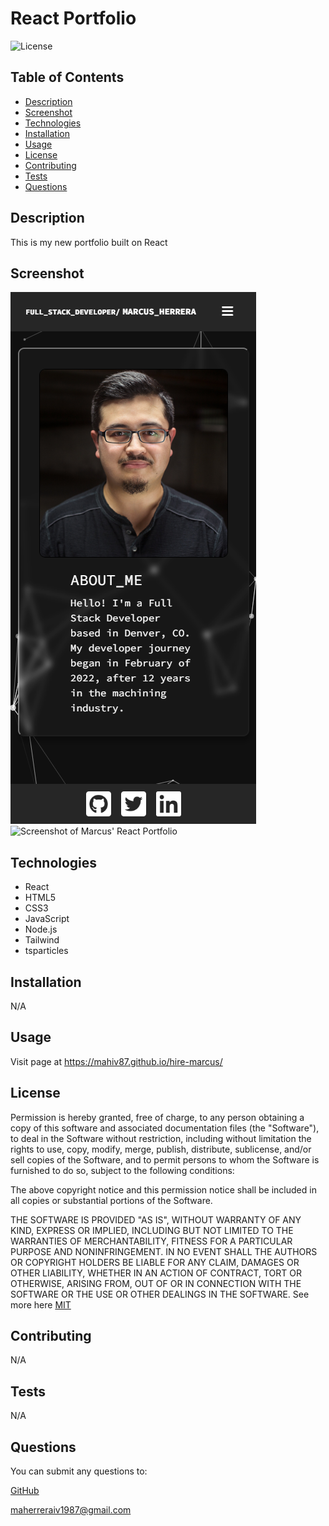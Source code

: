 # React Portfolio

![License](https://img.shields.io/badge/License-MIT-yellow.svg)

## Table of Contents

-   [Description](#description)
-   [Screenshot](#screenshot)
-   [Technologies](#technologies)
-   [Installation](#installation)
-   [Usage](#usage)
-   [License](#license)
-   [Contributing](#contributing)
-   [Tests](#tests)
-   [Questions](#questions)

## Description

This is my new portfolio built on React

## Screenshot

![Mobile screenshot of Marcus' React Portfolio](./assets/images/MarcusReactMobile.png)
![Screenshot of Marcus' React Portfolio](./assets/images/marcusReact.gif)

## Technologies

-   React
-   HTML5
-   CSS3
-   JavaScript
-   Node.js
-   Tailwind
-   tsparticles

## Installation

N/A

## Usage

Visit page at https://mahiv87.github.io/hire-marcus/

## License

Permission is hereby granted, free of charge, to any person obtaining a copy of this software and associated
documentation files (the "Software"), to deal in the Software without restriction, including without limitation the rights
to use, copy, modify, merge, publish, distribute, sublicense, and/or sell copies of the Software, and to permit persons to
whom the Software is furnished to do so, subject to the following conditions:

The above copyright notice and this permission notice shall be included in all copies or substantial portions of the Software.

THE SOFTWARE IS PROVIDED "AS IS", WITHOUT WARRANTY OF ANY KIND, EXPRESS OR IMPLIED,
INCLUDING BUT NOT LIMITED TO THE WARRANTIES OF MERCHANTABILITY, FITNESS FOR A PARTICULAR
PURPOSE AND NONINFRINGEMENT. IN NO EVENT SHALL THE AUTHORS OR COPYRIGHT HOLDERS BE LIABLE
FOR ANY CLAIM, DAMAGES OR OTHER LIABILITY, WHETHER IN AN ACTION OF CONTRACT, TORT OR
OTHERWISE, ARISING FROM, OUT OF OR IN CONNECTION WITH THE SOFTWARE OR THE USE OR OTHER
DEALINGS IN THE SOFTWARE. See more here [MIT](https://opensource.org/licenses/MIT)

## Contributing

N/A

## Tests

N/A

## Questions

You can submit any questions to:

[GitHub](https://github.com/mahiv87)

maherreraiv1987@gmail.com
